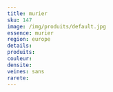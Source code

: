 ```yaml
---
title: murier
sku: 147
image: /img/produits/default.jpg
essence: murier
region: europe
details: 
produits:
couleur: 
densite: 
veines: sans
rarete: 
---
```

